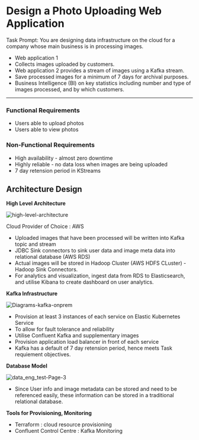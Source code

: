 # Design a Photo Uploading Web Application

Task Prompt:
You are designing data infrastructure on the cloud for a company whose main business is in processing images.

- Web application 1 
- Collects images uploaded by customers. 
- Web application 2 provides a stream of images using a Kafka stream. 
- Save processed images for a minimum of 7 days for archival purposes.
- Business Intelligence (BI) on key statistics including number and type of images processed, and by which customers.

-----------------------

### Functional Requirements
- Users able to upload photos
- Users able to view photos

### Non-Functional Requirements
- High availability - almost zero downtime
- Highly reliable - no data loss when images are being uploaded
- 7 day retension period in KStreams

## Architecture Design
<b>High Level Architecture</b>

![high-level-architecture](https://user-images.githubusercontent.com/14856777/161397571-f0109597-d733-4714-bb39-453e56ba25b0.jpg)

Cloud Provider of Choice : AWS

- Uploaded images that have been processed will be written into Kafka topic and stream
- JDBC Sink connectors to sink user data and image meta data into relational database (AWS RDS)
- Actual images will be stored in Hadoop Cluster (AWS HDFS CLuster) - Hadoop Sink Connectors.
- For analytics and visualization, ingest data from RDS to Elasticsearch, and utilise Kibana to create dashboard on user analytics.

<b>Kafka Infrastructure</b>

![Diagrams-kafka-onprem](https://user-images.githubusercontent.com/14856777/161424701-505feb83-57bf-4857-91b1-6f24a5d82a9e.jpg)

- Provision at least 3 instances of each service on Elastic Kubernetes Service
- To allow for fault tolerance and reliability
- Utilise Confluent Kafka and supplementary images
- Provision application load balancer in front of each service
- Kafka has a default of 7 day retension period, hence meets Task requiement objectives.

<b>Database Model</b>

![data_eng_test-Page-3](https://user-images.githubusercontent.com/14856777/161429455-74b6c9da-8ce5-4616-b1ac-079e1c613835.jpg)

- Since User info and image metadata can be stored and need to be referenced easily, these information can be stored in a traditional relational database. 


<b>Tools for Provisioning, Monitoring</b>

- Terraform : cloud resource provisioning
- Confluent Control Centre : Kafka Monitoring